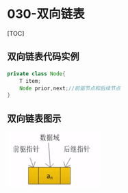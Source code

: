 # 030-双向链表

[TOC]

## 双向链表代码实例

```java
private class Node{
    T item;			
    Node prior,next;//前驱节点和后续节点
}
```

## 双向链表图示

![image-20200810112028871](../../../assets/image-20200810112028871.png)

